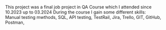 This project was a final job project in QA Course which I attended since 10.2023 up to 03.2024
During the course I gain some different skills:
Manual testing mwthods, 
SQL, API testing, TestRail, Jira, Trello, GIT, GitHub, Postman,  
